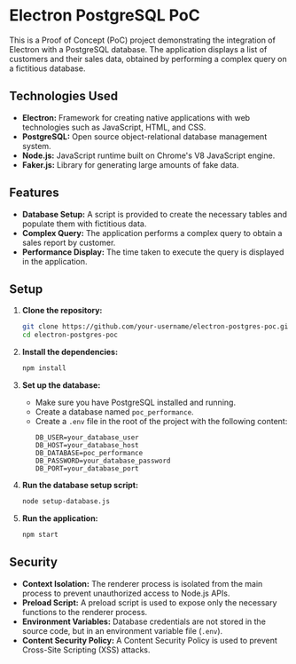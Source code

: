 
# Electron PostgreSQL PoC

This is a Proof of Concept (PoC) project demonstrating the integration of Electron with a PostgreSQL database. The application displays a list of customers and their sales data, obtained by performing a complex query on a fictitious database.

## Technologies Used

- **Electron:** Framework for creating native applications with web technologies such as JavaScript, HTML, and CSS.
- **PostgreSQL:** Open source object-relational database management system.
- **Node.js:** JavaScript runtime built on Chrome's V8 JavaScript engine.
- **Faker.js:** Library for generating large amounts of fake data.

## Features

- **Database Setup:** A script is provided to create the necessary tables and populate them with fictitious data.
- **Complex Query:** The application performs a complex query to obtain a sales report by customer.
- **Performance Display:** The time taken to execute the query is displayed in the application.

## Setup

1. **Clone the repository:**
   ```bash
   git clone https://github.com/your-username/electron-postgres-poc.git
   cd electron-postgres-poc
   ```

2. **Install the dependencies:**
   ```bash
   npm install
   ```

3. **Set up the database:**
   - Make sure you have PostgreSQL installed and running.
   - Create a database named `poc_performance`.
   - Create a `.env` file in the root of the project with the following content:
     ```
     DB_USER=your_database_user
     DB_HOST=your_database_host
     DB_DATABASE=poc_performance
     DB_PASSWORD=your_database_password
     DB_PORT=your_database_port
     ```

4. **Run the database setup script:**
   ```bash
   node setup-database.js
   ```

5. **Run the application:**
   ```bash
   npm start
   ```

## Security

- **Context Isolation:** The renderer process is isolated from the main process to prevent unauthorized access to Node.js APIs.
- **Preload Script:** A preload script is used to expose only the necessary functions to the renderer process.
- **Environment Variables:** Database credentials are not stored in the source code, but in an environment variable file (`.env`).
- **Content Security Policy:** A Content Security Policy is used to prevent Cross-Site Scripting (XSS) attacks.
